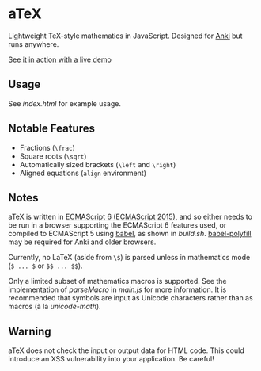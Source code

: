 # aTeX
Lightweight TeX-style mathematics in JavaScript. Designed for [Anki](http://ankisrs.net/) but runs anywhere.

[See it in action with a live demo](https://runassudo.github.io/aTeX/)

## Usage
See *index.html* for example usage.

## Notable Features
* Fractions (`\frac`)
* Square roots (`\sqrt`)
* Automatically sized brackets (`\left` and `\right`)
* Aligned equations (`align` environment)

## Notes
aTeX is written in [ECMAScript 6 (ECMAScript 2015)](www.ecma-international.org/ecma-262/6.0/), and so either needs to be run in a browser supporting the ECMAScript 6 features used, or compiled to ECMAScript 5 using [babel](https://babeljs.io/), as shown in *build.sh*. [babel-polyfill](https://babeljs.io/docs/usage/polyfill/) may be required for Anki and older browsers.

Currently, no LaTeX (aside from `\$`) is parsed unless in mathematics mode (`$ ... $` or `$$ ... $$`).

Only a limited subset of mathematics macros is supported. See the implementation of *parseMacro* in *main.js* for more information. It is recommended that symbols are input as Unicode characters rather than as macros (à la *unicode-math*).

## Warning
aTeX does not check the input or output data for HTML code. This could introduce an XSS vulnerability into your application. Be careful!
